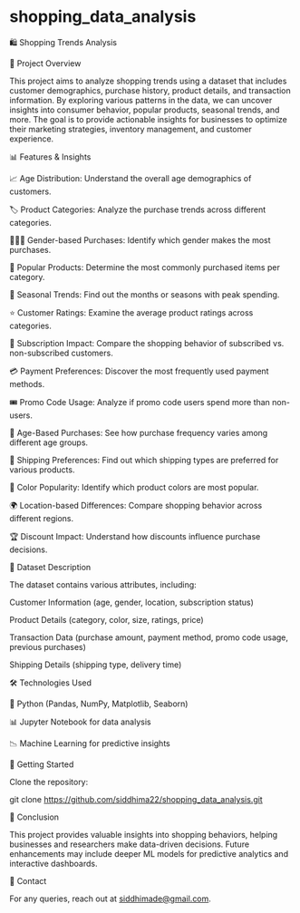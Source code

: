 # shopping_data_analysis
🛍️ Shopping Trends Analysis

📌 Project Overview

This project aims to analyze shopping trends using a dataset that includes customer demographics, purchase history, product details, and transaction information. By exploring various patterns in the data, we can uncover insights into consumer behavior, popular products, seasonal trends, and more. The goal is to provide actionable insights for businesses to optimize their marketing strategies, inventory management, and customer experience.

📊 Features & Insights

📈 Age Distribution: Understand the overall age demographics of customers.

🏷️ Product Categories: Analyze the purchase trends across different categories.

👨‍👩‍👦 Gender-based Purchases: Identify which gender makes the most purchases.

🛒 Popular Products: Determine the most commonly purchased items per category.

📅 Seasonal Trends: Find out the months or seasons with peak spending.

⭐ Customer Ratings: Examine the average product ratings across categories.

🔄 Subscription Impact: Compare the shopping behavior of subscribed vs. non-subscribed customers.

💳 Payment Preferences: Discover the most frequently used payment methods.

🎟️ Promo Code Usage: Analyze if promo code users spend more than non-users.

🧓 Age-Based Purchases: See how purchase frequency varies among different age groups.

🚚 Shipping Preferences: Find out which shipping types are preferred for various products.

🎨 Color Popularity: Identify which product colors are most popular.

🌍 Location-based Differences: Compare shopping behavior across different regions.

🏆 Discount Impact: Understand how discounts influence purchase decisions.

📂 Dataset Description

The dataset contains various attributes, including:

Customer Information (age, gender, location, subscription status)

Product Details (category, color, size, ratings, price)

Transaction Data (purchase amount, payment method, promo code usage, previous purchases)

Shipping Details (shipping type, delivery time)

🛠️ Technologies Used

🐍 Python (Pandas, NumPy, Matplotlib, Seaborn)

📊 Jupyter Notebook for data analysis

📉 Machine Learning for predictive insights

🚀 Getting Started

Clone the repository:

git clone https://github.com/siddhima22/shopping_data_analysis.git


📌 Conclusion

This project provides valuable insights into shopping behaviors, helping businesses and researchers make data-driven decisions. Future enhancements may include deeper ML models for predictive analytics and interactive dashboards.

📩 Contact

For any queries, reach out at siddhimade@gmail.com.

